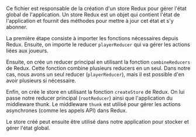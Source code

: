 Ce fichier est responsable de la création d'un store Redux pour gérer l'état global de l'application. 
Un store Redux est un objet qui contient l'état de l'application et fournit des méthodes pour mettre 
à jour cet état et s'y abonner.

La première étape consiste à importer les fonctions nécessaires depuis Redux. Ensuite, on importe le reducer 
``playerReducer`` qui va gérer les actions liées aux joueurs.

Ensuite, on crée un reducer principal en utilisant la fonction ``combineReducers`` de Redux. Cette fonction 
combine plusieurs reducers en un seul. Dans notre cas, nous avons un seul reducer (``playerReducer``), 
mais il est possible d'en avoir plusieurs si nécessaire.

Enfin, on crée le store en utilisant la fonction ``createStore`` de Redux. On lui passe notre reducer principal 
(``rootReducer``) ainsi que l'application du middleware thunk. Le middleware ``thunk`` est utilisé pour gérer les 
actions asynchrones (comme les appels API) dans Redux.

Le store créé peut ensuite être utilisé dans notre application pour stocker et gérer l'état global.